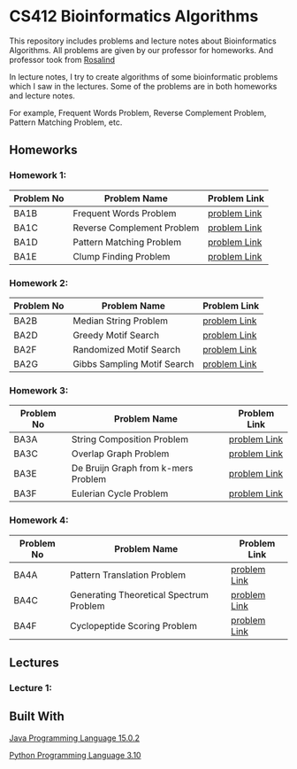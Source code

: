 # CS412 Bioinformatics Algorithms

This repository includes problems and lecture notes about Bioinformatics Algorithms. All problems are given by our professor for homeworks. And professor took from [Rosalind](https://rosalind.info/problems/list-view/)

In lecture notes, I try to create algorithms of some bioinformatic problems which I saw in the lectures. Some of the problems are in both homeworks and lecture notes.

For example, Frequent Words Problem, Reverse Complement Problem, Pattern Matching Problem, etc.

## Homeworks

### Homework 1:
| Problem No 	| Problem Name                        | Problem Link                                        	|
|------------	|-------------------------------------|-----------------------------------------------------	|
| BA1B       	| Frequent Words Problem              | [problem Link](http://rosalind.info/problems/ba1b/) 	|
| BA1C       	| Reverse Complement Problem 	        | [problem Link](http://rosalind.info/problems/ba1c/) 	|
| BA1D       	| Pattern Matching Problem          	| [problem Link](http://rosalind.info/problems/ba1d/) 	|
| BA1E       	| Clump Finding Problem               | [problem Link](http://rosalind.info/problems/ba1e/) 	|

### Homework 2:
| Problem No 	| Problem Name                        | Problem Link                                        	|
|------------	|-------------------------------------|-----------------------------------------------------	|
| BA2B       	| Median String Problem               | [problem Link](http://rosalind.info/problems/ba2b/) 	|
| BA2D       	| Greedy Motif Search 	              | [problem Link](http://rosalind.info/problems/ba2d/) 	|
| BA2F       	| Randomized Motif Search          	  | [problem Link](http://rosalind.info/problems/ba2f/) 	|
| BA2G       	| Gibbs Sampling Motif Search         | [problem Link](http://rosalind.info/problems/ba2g/) 	|

### Homework 3:
| Problem No 	| Problem Name                        | Problem Link                                        	|
|------------	|-------------------------------------|-----------------------------------------------------	|
| BA3A       	| String Composition Problem          | [problem Link](http://rosalind.info/problems/ba3a/) 	|
| BA3C      	| Overlap Graph Problem 	            | [problem Link](http://rosalind.info/problems/ba3c/) 	|
| BA3E       	| De Bruijn Graph from k-mers Problem | [problem Link](http://rosalind.info/problems/ba3e/) 	|
| BA3F       	| Eulerian Cycle Problem              | [problem Link](http://rosalind.info/problems/ba3f/) 	|

### Homework 4:
| Problem No 	| Problem Name                            | Problem Link                                        	|
|------------	|-----------------------------------------|-----------------------------------------------------	|
| BA4A       	| Pattern Translation Problem             | [problem Link](http://rosalind.info/problems/ba3a/) 	|
| BA4C      	| Generating Theoretical Spectrum Problem | [problem Link](http://rosalind.info/problems/ba3c/) 	|
| BA4F       	| Cyclopeptide Scoring Problem            | [problem Link](http://rosalind.info/problems/ba3f/) 	|

## Lectures

### Lecture 1: 

## Built With
[Java Programming Language 15.0.2](https://www.oracle.com/java/technologies/javase/jdk15-archive-downloads.html)

[Python Programming Language 3.10](https://www.python.org/)

